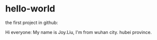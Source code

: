 # hello-world
the first project in github:


Hi everyone:
My name is Joy.Liu, I'm from wuhan city. hubei province.

